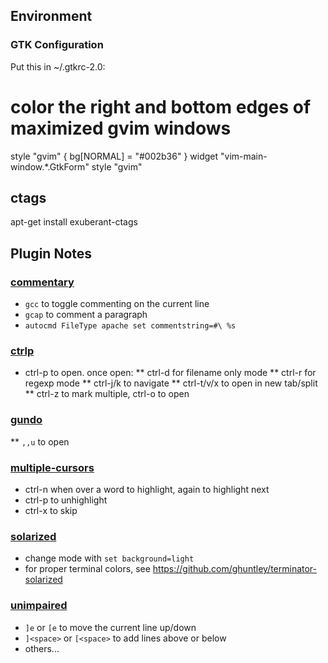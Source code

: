 ## Environment

### GTK Configuration

Put this in ~/.gtkrc-2.0:

  # color the right and bottom edges of maximized gvim windows
  style "gvim" {
      bg[NORMAL] = "#002b36"
  }
  widget "vim-main-window.*.GtkForm" style "gvim"

## ctags

apt-get install exuberant-ctags

## Plugin Notes

### [commentary](git://github.com/tpope/vim-commentary.git)
* `gcc` to toggle commenting on the current line
* `gcap` to comment a paragraph
* `autocmd FileType apache set commentstring=#\ %s`

### [ctrlp](https://github.com/kien/ctrlp.vim)
* ctrl-p to open. once open:
** ctrl-d for filename only mode
** ctrl-r for regexp mode
** ctrl-j/k to navigate
** ctrl-t/v/x to open in new tab/split
** ctrl-z to mark multiple, ctrl-o to open

### [gundo](http://github.com/sjl/gundo.vim.git)
** `,,u` to open

### [multiple-cursors](https://github.com/terryma/vim-multiple-cursors.git)
* ctrl-n when over a word to highlight, again to highlight next
* ctrl-p to unhighlight
* ctrl-x to skip

### [solarized](https://github.com/altercation/vim-colors-solarized)
* change mode with `set background=light`
* for proper terminal colors, see https://github.com/ghuntley/terminator-solarized

### [unimpaired](https://github.com/tpope/vim-unimpaired.git)
* `]e` or `[e` to move the current line up/down
* `]<space>` or `[<space>` to add lines above or below
* others...


